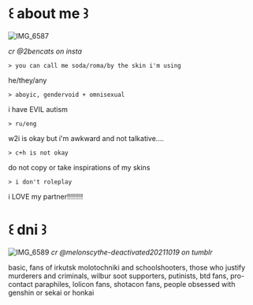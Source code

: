 # ꒰ about me ꒱
![IMG_6587](https://github.com/user-attachments/assets/7288141d-ca81-4c95-b5c2-0928977686c9)

_cr @2bencats on insta_

    > you can call me soda/roma/by the skin i'm using

he/they/any

    > aboyic, gendervoid + omnisexual

i have EVIL autism

    > ru/eng

w2i is okay but i'm awkward and not talkative....

    > c+h is not okay 

do not copy or take inspirations of my skins

    > i don't roleplay

i LOVE my partner!!!!!!!!

# ꒰ dni ꒱
![IMG_6589](https://github.com/user-attachments/assets/b1bf0037-5c0b-4ca9-8ee7-f11e5702635d)
_cr @melonscythe-deactivated20211019 on tumblr_

basic, fans of irkutsk molotochniki and schoolshooters, those who justify murderers and criminals, wilbur soot supporters, putinists, btd fans, pro-contact paraphiles, lolicon fans, shotacon fans, people obsessed with genshin or sekai or honkai
